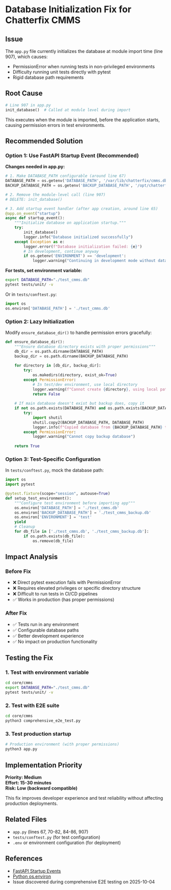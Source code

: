 # Database Initialization Fix for Chatterfix CMMS

## Issue
The `app.py` file currently initializes the database at module import time (line 907), which causes:
- PermissionError when running tests in non-privileged environments
- Difficulty running unit tests directly with pytest
- Rigid database path requirements

## Root Cause
```python
# Line 907 in app.py
init_database()  # Called at module level during import
```

This executes when the module is imported, before the application starts, causing permission errors in test environments.

## Recommended Solution

### Option 1: Use FastAPI Startup Event (Recommended)

**Changes needed in app.py:**

```python
# 1. Make DATABASE_PATH configurable (around line 67)
DATABASE_PATH = os.getenv('DATABASE_PATH', '/var/lib/chatterfix/cmms.db')
BACKUP_DATABASE_PATH = os.getenv('BACKUP_DATABASE_PATH', '/opt/chatterfix-cmms/data/cmms.db')

# 2. Remove the module-level call (line 907)
# DELETE: init_database()

# 3. Add startup event handler (after app creation, around line 65)
@app.on_event("startup")
async def startup_event():
    """Initialize database on application startup."""
    try:
        init_database()
        logger.info("Database initialized successfully")
    except Exception as e:
        logger.error(f"Database initialization failed: {e}")
        # In development, continue anyway
        if os.getenv('ENVIRONMENT') == 'development':
            logger.warning("Continuing in development mode without database")
```

**For tests, set environment variable:**

```bash
export DATABASE_PATH="./test_cmms.db"
pytest tests/unit/ -v
```

Or in `tests/conftest.py`:

```python
import os
os.environ['DATABASE_PATH'] = './test_cmms.db'
```

### Option 2: Lazy Initialization

Modify `ensure_database_dir()` to handle permission errors gracefully:

```python
def ensure_database_dir():
    """Ensure database directory exists with proper permissions"""
    db_dir = os.path.dirname(DATABASE_PATH)
    backup_dir = os.path.dirname(BACKUP_DATABASE_PATH)
    
    for directory in [db_dir, backup_dir]:
        try:
            os.makedirs(directory, exist_ok=True)
        except PermissionError:
            # In test/dev environment, use local directory
            logger.warning(f"Cannot create {directory}, using local path")
            return False
        
    # If main database doesn't exist but backup does, copy it
    if not os.path.exists(DATABASE_PATH) and os.path.exists(BACKUP_DATABASE_PATH):
        try:
            import shutil
            shutil.copy2(BACKUP_DATABASE_PATH, DATABASE_PATH)
            logger.info(f"Copied database from {BACKUP_DATABASE_PATH} to {DATABASE_PATH}")
        except PermissionError:
            logger.warning("Cannot copy backup database")
    
    return True
```

### Option 3: Test-Specific Configuration

In `tests/conftest.py`, mock the database path:

```python
import os
import pytest

@pytest.fixture(scope="session", autouse=True)
def setup_test_environment():
    """Configure test environment before importing app"""
    os.environ['DATABASE_PATH'] = './test_cmms.db'
    os.environ['BACKUP_DATABASE_PATH'] = './test_cmms_backup.db'
    os.environ['ENVIRONMENT'] = 'test'
    yield
    # Cleanup
    for db_file in ['./test_cmms.db', './test_cmms_backup.db']:
        if os.path.exists(db_file):
            os.remove(db_file)
```

## Impact Analysis

### Before Fix
- ❌ Direct pytest execution fails with PermissionError
- ❌ Requires elevated privileges or specific directory structure
- ❌ Difficult to run tests in CI/CD pipelines
- ✅ Works in production (has proper permissions)

### After Fix
- ✅ Tests run in any environment
- ✅ Configurable database paths
- ✅ Better development experience
- ✅ No impact on production functionality

## Testing the Fix

### 1. Test with environment variable
```bash
cd core/cmms
export DATABASE_PATH="./test_cmms.db"
pytest tests/unit/ -v
```

### 2. Test with E2E suite
```bash
cd core/cmms
python3 comprehensive_e2e_test.py
```

### 3. Test production startup
```bash
# Production environment (with proper permissions)
python3 app.py
```

## Implementation Priority

**Priority: Medium**  
**Effort: 15-30 minutes**  
**Risk: Low (backward compatible)**

This fix improves developer experience and test reliability without affecting production deployments.

## Related Files
- `app.py` (lines 67, 70-82, 84-86, 907)
- `tests/conftest.py` (for test configuration)
- `.env` or environment configuration (for deployment)

## References
- [FastAPI Startup Events](https://fastapi.tiangolo.com/advanced/events/)
- [Python os.environ](https://docs.python.org/3/library/os.html#os.environ)
- Issue discovered during comprehensive E2E testing on 2025-10-04
